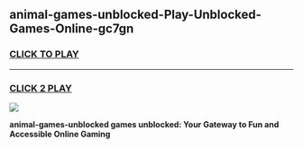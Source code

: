 
## animal-games-unblocked-Play-Unblocked-Games-Online-gc7gn
<h3>
<a href="https://premium76.site?title=animal-games-unblocked&ref=24A">CLICK TO PLAY</a></h3>
<hr>

<h3>
<a href="https://premium76.site?title=animal-games-unblocked&ref=24A">CLICK 2 PLAY</a>
  
</h3>

<a href="https://premium76.site?title=animal-games-unblocked&ref=24A"><img src="https://clearcache.store/games.png"></a>


**animal-games-unblocked games unblocked: Your Gateway to Fun and Accessible Online Gaming**
